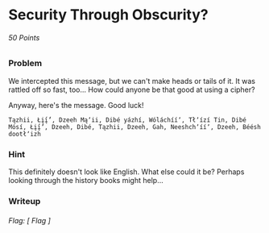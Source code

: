 # Security Through Obscurity?
###### 50 Points


### Problem
We intercepted this message, but we can't make heads or tails of it. It was rattled off so fast, too... How could anyone be that good at using a cipher?

Anyway, here's the message. Good luck!

`Tązhii, Łį́į́ʼ, Dzeeh Mąʼii, Dibé yázhí, Wóláchííʼ, Tłʼízí Tin, Dibé Mósí, Łį́į́ʼ, Dzeeh, Dibé, Tązhii, Dzeeh, Gah, Neeshchʼííʼ, Dzeeh, Béésh dootłʼizh`

### Hint
This definitely doesn't look like English. What else could it be? Perhaps looking through the history books might help...

### Writeup


###### Flag: [ Flag ]
